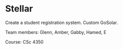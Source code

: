 # Stellar

Create a student registration system. Custom GoSolar. 

Team members: Glenn, Amber, Gabby, Hamed, E

Course: CSc 4350